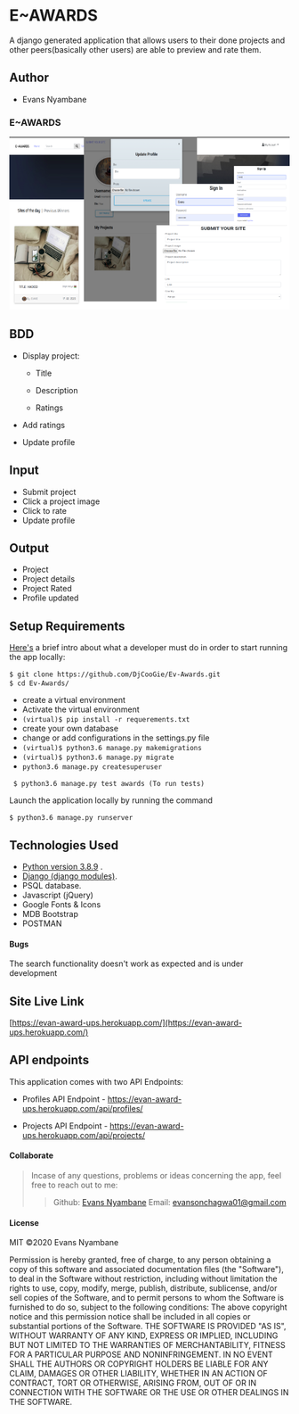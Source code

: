 # E~AWARDS
A django generated application that allows users to their done projects and other peers(basically other users) are able to preview and rate them.

## Author
* Evans Nyambane


### E~AWARDS

![alt text](awards.png)


## BDD
* Display project:

    - Title

    - Description

    - Ratings

* Add ratings
* Update profile


## Input
* Submit project
* Click a project image
* Click to rate
* Update profile


## Output
* Project 
* Project details
* Project Rated
* Profile updated


## Setup Requirements
  [Here's](https://www.python.org/) a brief intro about what a developer must do in order to start running the app locally:

  ```
  $ git clone https://github.com/DjCooGie/Ev-Awards.git
  $ cd Ev-Awards/
  ```
  * create a virtual environment
  * Activate the virtual environment
  * ` (virtual)$ pip install -r requerements.txt `
  * create your own database
  * change or add configurations in the settings.py file
  * ` (virtual)$ python3.6 manage.py makemigrations `
  * ` (virtual)$ python3.6 manage.py migrate `
  * ` python3.6 manage.py createsuperuser `

 ```
  $ python3.6 manage.py test awards (To run tests)

 ```
 
Launch the application locally by running the command
     
  ```
  $ python3.6 manage.py runserver

  ```
  
   
## Technologies Used
  * [Python version 3.8.9](https://www.python.org/) . 
  * [Django (django modules)](https://docs.djangoproject.com/en/3.0/intro/tutorial01/).
  * PSQL database.
  * Javascript (jQuery)
  * Google Fonts & Icons
  * MDB Bootstrap
  * POSTMAN

 #### Bugs
The search functionality doesn't work as expected and is under development

## Site Live Link
[https://evan-award-ups.herokuapp.com/](https://evan-award-ups.herokuapp.com/)


## API endpoints
This application comes with two API Endpoints:

- Profiles API Endpoint - https://evan-award-ups.herokuapp.com/api/profiles/ 

- Projects API Endpoint - https://evan-award-ups.herokuapp.com/api/projects/


#### Collaborate
>Incase of any questions, problems or ideas concerning the app, feel free to reach out to me:
>>Github: [Evans Nyambane](https://github.com/DjCooGie)
>>Email: evansonchagwa01@gmail.com

#### License
MIT
&copy;2020 Evans Nyambane


Permission is hereby granted, free of charge, to any person obtaining a copy
of this software and associated documentation files (the "Software"), to deal
in the Software without restriction, including without limitation the rights
to use, copy, modify, merge, publish, distribute, sublicense, and/or sell
copies of the Software, and to permit persons to whom the Software is
furnished to do so, subject to the following conditions:
The above copyright notice and this permission notice shall be included in all
copies or substantial portions of the Software.
THE SOFTWARE IS PROVIDED "AS IS", WITHOUT WARRANTY OF ANY KIND, EXPRESS OR
IMPLIED, INCLUDING BUT NOT LIMITED TO THE WARRANTIES OF MERCHANTABILITY,
FITNESS FOR A PARTICULAR PURPOSE AND NONINFRINGEMENT. IN NO EVENT SHALL THE
AUTHORS OR COPYRIGHT HOLDERS BE LIABLE FOR ANY CLAIM, DAMAGES OR OTHER
LIABILITY, WHETHER IN AN ACTION OF CONTRACT, TORT OR OTHERWISE, ARISING FROM,
OUT OF OR IN CONNECTION WITH THE SOFTWARE OR THE USE OR OTHER DEALINGS IN THE
SOFTWARE.

